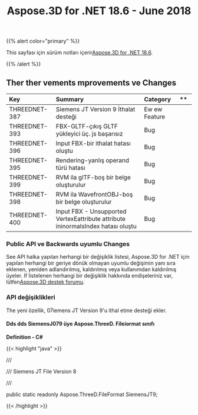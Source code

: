 ﻿---
title: Aspose.3D for .NET 18.6 - June 2018
type: docs
weight: 70
url: /tr/net/aspose-3d-for-net-18-6-june-2018/
---
{{% alert color="primary" %}} 

This sayfası için sürüm notları içerir[Aspose.3D for .NET 18.6](https://www.nuget.org/packages/Aspose.3D/18.6.0).

{{% /alert %}} 
## **Ther ther vements mprovements ve Changes**

|**Key**|**Summary**|**Category**|** |
|:- |:- |:- |:- |
|THREEDNET-387|Siemens JT Version 9 İthalat desteği|Ew ew Feature||
|THREEDNET-393|FBX-GLTF-çıkış GLTF yükleyici üç. js başarısız|Bug||
|THREEDNET-396|Input FBX-bir ithalat hatası oluştu|Bug||
|THREEDNET-395|Rendering-yanlış operand türü hatası|Bug||
|THREEDNET-399|RVM ila glTF-boş bir belge oluşturulur|Bug||
|THREEDNET-398|RVM ila WavefrontOBJ-boş bir belge oluşturulur|Bug||
|THREEDNET-400|Input FBX - Unsupported VertexEattribute attribute ininormalsIndex hatası oluştu|Bug||
### **Public API ve Backwards uyumlu Changes**
See API halka yapılan herhangi bir değişiklik listesi, Aspose.3D for .NET için yapılan herhangi bir geriye dönük olmayan uyumlu değişimin yanı sıra eklenen, yeniden adlandırılmış, kaldırılmış veya kullanımdan kaldırılmış üyeler. If listelenen herhangi bir değişiklik hakkında endişeleriniz var, lütfen[Aspose.3D destek forumu](https://forum.aspose.com/c/3d/18).
### **API değişiklikleri**
The yeni özellik, 07iemens JT Version 9'u ithal etme desteği ekler.
#### **Dds dds SiemensJ079 üye Aspose.ThreeD. Fileiormat sınıfı**
**Definition - C#**

{{< highlight "java" >}}

 /// <summary>

/// Siemens JT File Version 8

/// </summary>

public static readonly Aspose.ThreeD.FileFormat SiemensJT9;

{{< /highlight >}}
